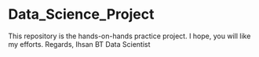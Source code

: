 # Data_Science_Project
This repository is the hands-on-hands practice project.
I hope, you will like my efforts.
Regards,
Ihsan BT
Data Scientist
